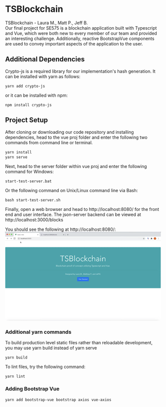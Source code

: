 # TSBlockchain
TSBlockchain - Laura M., Matt P., Jeff B.   
Our final project for SE575 is a blockchain application built with Typescript and Vue, which were both new to every member of our team and provided an interesting challenge. Additionally, reactive BootstrapVue components are used to convey important aspects of the application to the user.


## Additional Dependencies
Crypto-js is a required library for our implementation's hash generation. It can be installed with yarn as follows:
```
yarn add crypto-js
```
or it can be installed with npm:
```
npm install crypto-js
```

## Project Setup
After cloning or downloading our code repository and installing dependencies, head to the vue proj folder and enter the following two commands from command line or terminal.
```
yarn install
yarn serve
```
Next, head to the server folder within vue proj and enter the following command for Windows:
```
start-test-server.bat
```
Or the following command on Unix/Linux command line via Bash:
```
bash start-test-server.sh
```
Finally, open a web browser and head to http://localhost:8080/ for the front end and user interface. The json-server backend can be viewed at http://localhost:3000/blocks

You should see the following at http://localhost:8080/:  
![initialscreen8080](startscreen.png)

### Additional yarn commands
To build production level static files rather than reloadable development, you may use yarn build instead of yarn serve
```
yarn build
```
To lint files, try the following command:
```
yarn lint
```


### Adding Bootstrap Vue
`yarn add bootstrap-vue bootstrap axios vue-axios`
